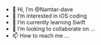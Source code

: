 - 👋 Hi, I’m @Namtar-dave
- 👀 I’m interested in iOS coding
- 🌱 I’m currently learning Swift
- 💞️ I’m looking to collaborate on ...
- 📫 How to reach me ...

<!---
Namtar-dave/Namtar-dave is a ✨ special ✨ repository because its `README.md` (this file) appears on your GitHub profile.
You can click the Preview link to take a look at your changes.
--->
